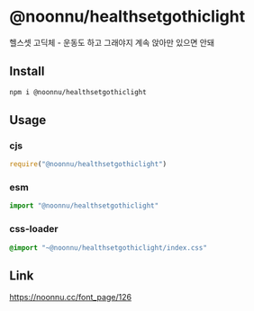 # @noonnu/healthsetgothiclight
헬스셋 고딕체 - 운동도 하고 그래야지 계속 앉아만 있으면 안돼

## Install
```sh
npm i @noonnu/healthsetgothiclight
```
## Usage
### cjs
```js
require("@noonnu/healthsetgothiclight")
```
### esm
```js
import "@noonnu/healthsetgothiclight"
```
### css-loader
```css
@import "~@noonnu/healthsetgothiclight/index.css"
```

## Link
https://noonnu.cc/font_page/126